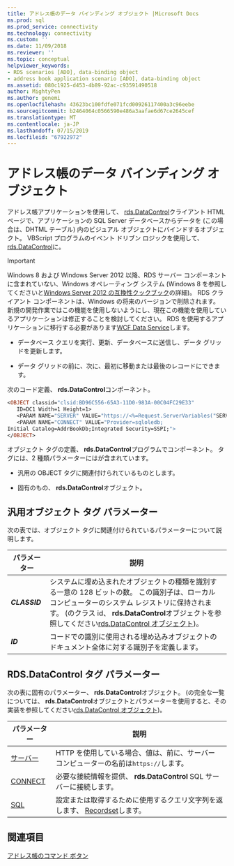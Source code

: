 ```yaml
---
title: アドレス帳のデータ バインディング オブジェクト |Microsoft Docs
ms.prod: sql
ms.prod_service: connectivity
ms.technology: connectivity
ms.custom: ''
ms.date: 11/09/2018
ms.reviewer: ''
ms.topic: conceptual
helpviewer_keywords:
- RDS scenarios [ADO], data-binding object
- address book application scenario [ADO], data-binding object
ms.assetid: 080c1925-d453-4b89-92ac-c93591490518
author: MightyPen
ms.author: genemi
ms.openlocfilehash: 43623bc100fdfe071fcd00926117400a3c96eebe
ms.sourcegitcommit: b2464064c0566590e486a3aafae6d67ce2645cef
ms.translationtype: MT
ms.contentlocale: ja-JP
ms.lasthandoff: 07/15/2019
ms.locfileid: "67922972"
---
```

# <a name="address-book-data-binding-object"></a>アドレス帳のデータ バインディング オブジェクト
アドレス帳アプリケーションを使用して、 [rds.DataControl](../../../ado/reference/rds-api/datacontrol-object-rds.md)クライアント HTML ページで、アプリケーションの SQL Server データベースからデータを (この場合は、DHTML テーブル) 内のビジュアル オブジェクトにバインドするオブジェクト。 VBScript プログラムのイベント ドリブン ロジックを使用して、 [rds.DataControl](../../../ado/reference/rds-api/datacontrol-object-rds.md)に。  
  
> [!IMPORTANT]
>  Windows 8 および Windows Server 2012 以降、RDS サーバー コンポーネントに含まれていない、Windows オペレーティング システム (Windows 8 を参照してくださいと[Windows Server 2012 の互換性クックブック](https://www.microsoft.com/download/details.aspx?id=27416)の詳細)。 RDS クライアント コンポーネントは、Windows の将来のバージョンで削除されます。 新規の開発作業ではこの機能を使用しないようにし、現在この機能を使用しているアプリケーションは修正することを検討してください。 RDS を使用するアプリケーションに移行する必要があります[WCF Data Service](https://go.microsoft.com/fwlink/?LinkId=199565)します。  
  
-   データベース クエリを実行、更新、データベースに送信し、データ グリッドを更新します。  
  
-   データ グリッドの前に、次に、最初に移動または最後のレコードにできます。  
  
 次のコード定義、 **rds.DataControl**コンポーネント。  
  
```vb
<OBJECT classid="clsid:BD96C556-65A3-11D0-983A-00C04FC29E33"  
   ID=DC1 Width=1 Height=1>  
   <PARAM NAME="SERVER" VALUE="https://<%=Request.ServerVariables("SERVER_NAME")%>">  
   <PARAM NAME="CONNECT" VALUE="Provider=sqloledb;  
Initial Catalog=AddrBookDb;Integrated Security=SSPI;">  
</OBJECT>  
```  
  
 オブジェクト タグの定義、 **rds.DataControl**プログラムでコンポーネント。 タグには、2 種類パラメーターにはが含まれています。  
  
-   汎用の OBJECT タグに関連付けられているものとします。  
  
-   固有のもの、 **rds.DataControl**オブジェクト。  
  
## <a name="generic-object-tag-parameters"></a>汎用オブジェクト タグ パラメーター  
 次の表では、オブジェクト タグに関連付けられているパラメーターについて説明します。  
  
|パラメーター|説明|  
|---------------|-----------------|  
|***CLASSID***|システムに埋め込まれたオブジェクトの種類を識別する一意の 128 ビットの数。 この識別子は、ローカル コンピューターのシステム レジストリに保持されます。 (のクラス id、 **rds.DataControl**オブジェクトを参照してください[rds.DataControl オブジェクト](../../../ado/reference/rds-api/datacontrol-object-rds.md))。|  
|***ID***|コードでの識別に使用される埋め込みオブジェクトのドキュメント全体に対する識別子を定義します。|  
  
## <a name="rdsdatacontrol-tag-parameters"></a>RDS.DataControl タグ パラメーター  
 次の表に固有のパラメーター、 **rds.DataControl**オブジェクト。 (の完全な一覧については、 **rds.DataControl**オブジェクトとパラメーターを使用すると、その実装を参照してください[rds.DataControl オブジェクト](../../../ado/reference/rds-api/datacontrol-object-rds.md))。  
  
|パラメーター|説明|  
|---------------|-----------------|  
|[サーバー](../../../ado/reference/rds-api/server-property-rds.md)|HTTP を使用している場合、値は、前に、サーバー コンピューターの名前は`https://`します。|  
|[CONNECT](../../../ado/reference/rds-api/connect-property-rds.md)|必要な接続情報を提供、 **rds.DataControl** SQL サーバーに接続します。|  
|[SQL](../../../ado/reference/rds-api/sql-property.md)|設定または取得するために使用するクエリ文字列を返します、 [Recordset](../../../ado/reference/ado-api/recordset-object-ado.md)します。|  
  
## <a name="see-also"></a>関連項目  
 [アドレス帳のコマンド ボタン](../../../ado/guide/remote-data-service/address-book-command-buttons.md)


